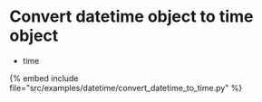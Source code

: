# Convert datetime object to time object


* time

{% embed include file="src/examples/datetime/convert_datetime_to_time.py" %}


